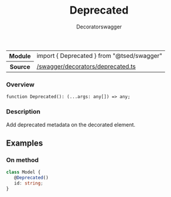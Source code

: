 
<header class="symbol-info-header"><h1 id="deprecated">Deprecated</h1><label class="symbol-info-type-label decorator">Decorator</label><label class="api-type-label swagger" title="swagger">swagger</label></header>
<!-- summary -->
<section class="symbol-info"><table class="is-full-width"><tbody><tr><th>Module</th><td><div class="lang-typescript"><span class="token keyword">import</span> { Deprecated }&nbsp;<span class="token keyword">from</span>&nbsp;<span class="token string">"@tsed/swagger"</span></div></td></tr><tr><th>Source</th><td><a href="https://github.com/Romakita/ts-express-decorators/blob/v4.29.0/src//swagger/decorators/deprecated.ts#L0-L0">/swagger/decorators/deprecated.ts</a></td></tr></tbody></table></section>
<!-- overview -->


### Overview


<pre><code class="typescript-lang ">function <span class="token function">Deprecated</span><span class="token punctuation">(</span><span class="token punctuation">)</span><span class="token punctuation">:</span> <span class="token punctuation">(</span>...args<span class="token punctuation">:</span> <span class="token keyword">any</span><span class="token punctuation">[</span><span class="token punctuation">]</span><span class="token punctuation">)</span> => <span class="token keyword">any</span><span class="token punctuation">;</span></code></pre>


<!-- Parameters -->

<!-- Description -->


### Description

Add deprecated metadata on the decorated element.

## Examples
### On method

```typescript
class Model {
   @Deprecated()
   id: string;
}
```

<!-- Members -->

